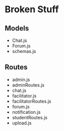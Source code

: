 # Broken Stuff
## Models
- Chat.js
- Forum.js
- schemas.js

## Routes
- admin.js
- adminRoutes.js
- chat.js
- facilitator.js
- facilitatorRoutes.js
- forum.js
- notification.js
- studentRoutes.js
- upload.js